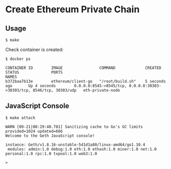 # Create Ethereum Private Chain

## Usage

```shell
$ make
```

Check container is created:

```shell
$ docker ps

CONTAINER ID        IMAGE                COMMAND             CREATED             STATUS              PORTS                                                                   NAMES
b372baa7b13e        ethereum/client-go   "/root/build.sh"    5 seconds ago       Up 4 seconds        0.0.0.0:8545->8545/tcp, 0.0.0.0:30303->30303/tcp, 8546/tcp, 30303/udp   eth-private-node
```

## JavaScript Console

```shell
$ make attach

WARN [09-21|08:29:40.781] Sanitizing cache to Go's GC limits       provided=1024 updated=666
Welcome to the Geth JavaScript console!

instance: Geth/v1.8.16-unstable-5d1d1a80/linux-amd64/go1.10.4
 modules: admin:1.0 debug:1.0 eth:1.0 ethash:1.0 miner:1.0 net:1.0 personal:1.0 rpc:1.0 txpool:1.0 web3:1.0

>
```
